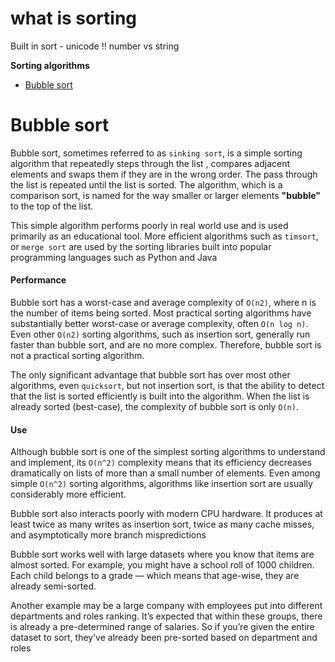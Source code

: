 # what is sorting

Built in sort - unicode !! number vs string

**Sorting algorithms**
* [Bubble sort](#bubble-sort)


# Bubble sort

Bubble sort, sometimes referred to as `sinking sort`, is a simple sorting algorithm that repeatedly steps through the list
, compares adjacent elements and swaps them if they are in the wrong order.
The pass through the list is repeated until the list is sorted. 
The algorithm, which is a comparison sort, is named for the way smaller or larger elements **"bubble"** to the top of the list.

This simple algorithm performs poorly in real world use and is used primarily as an educational tool.
More efficient algorithms such as `timsort`, or `merge sort` are used by the sorting libraries built into popular programming languages such as Python and Java

#### Performance
Bubble sort has a worst-case and average complexity of `О(n2)`, where n is the number of items being sorted.
Most practical sorting algorithms have substantially better worst-case or average complexity, often `O(n log n)`.
Even other `О(n2)` sorting algorithms, such as insertion sort, generally run faster than bubble sort,
and are no more complex. Therefore, bubble sort is not a practical sorting algorithm.

The only significant advantage that bubble sort has over most other algorithms, even `quicksort`,
but not insertion sort, is that the ability to detect that the list is sorted efficiently is built into the algorithm.
When the list is already sorted (best-case), the complexity of bubble sort is only `O(n)`.


#### Use
Although bubble sort is one of the simplest sorting algorithms to understand and implement,
its `O(n^2)` complexity means that its efficiency decreases dramatically on lists of more than a small number of elements.
Even among simple `O(n^2)` sorting algorithms, algorithms like insertion sort are usually considerably more efficient.

Bubble sort also interacts poorly with modern CPU hardware.
It produces at least twice as many writes as insertion sort, twice as many cache misses, and asymptotically more branch mispredictions

Bubble sort works well with large datasets where you know that items are almost sorted.
For example, you might have a school roll of 1000 children.
Each child belongs to a grade — which means that age-wise, they are already semi-sorted.

Another example may be a large company with employees put into different departments and roles ranking.
It’s expected that within these groups, there is already a pre-determined range of salaries.
So if you’re given the entire dataset to sort, they’ve already been pre-sorted based on department and roles
